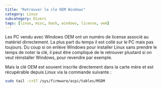 ```yaml
---
title: "Retrouver la cle OEM Windows"
category: Linux
subcategory: Divers
tags: [linux, misc, bash, windows, license, oem]
---
```

Les PC vendu avec Windows OEM ont un numéro de license associé au matériel dirrectement. La plus part du temps il est collé sur
le PC mais pas toujours. Du coup si on enlève Windows pour installer Linux sans prendre le temps de noter la clé, il peut être
compliqué de le retrouver plustard si on veut réinstaller Windows, pour revendre par exemple.

Mais la clé OEM est souvent inscrite directement dans la carte mère et est récupérable depuis Linux via la commande suivante :

``` bash
sudo tail -c+57 /sys/firmware/acpi/tables/MSDM
```
